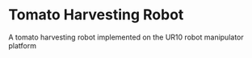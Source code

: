 # Tomato Harvesting Robot

A tomato harvesting robot implemented on the UR10 robot manipulator platform
